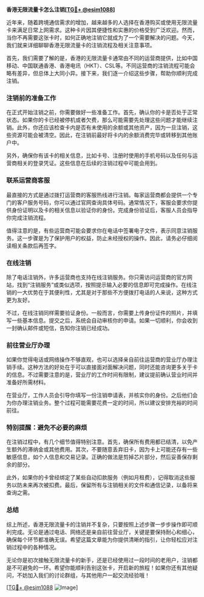 **香港无限流量卡怎么注销[[TG💪+ @esim1088](https://t.me/s/esim1088)]**

近年来，随着跨境通信需求的增加，越来越多的人选择在香港购买或使用无限流量卡来满足日常上网需求。这种卡片因其便捷性和实惠的价格受到广泛欢迎。然而，当你不再需要这张卡时，如何正确地注销它就成为了一个需要解决的问题。今天，我们就来详细聊聊香港无限流量卡的注销流程及相关注意事项。

首先，我们需要了解的是，香港的无限流量卡通常由不同的运营商提供，比如中国移动、中国联通香港、香港电讯（HKT）、CSL等。不同运营商的注销流程可能会略有差异，但总体上大同小异。接下来，我们逐一介绍这些步骤，帮助你顺利完成注销。

### 注销前的准备工作

在正式开始注销之前，你需要做好一些准备工作。首先，确认你的卡是否处于正常状态。如果你的卡已经被停机或者欠费，那么可能需要先处理这些问题才能继续注销。此外，你还应该检查卡内是否有未使用的余额或其他资产，因为一旦注销，这些资源可能会被清空。因此，在注销前最好将卡内的余额消费完毕或转移到其他账户中。

另外，确保你有该卡的相关信息，比如卡号、注册时使用的手机号码以及任何与运营商相关的登录凭证。这些信息在后续的注销过程中可能会用到。

### 联系运营商客服

最直接的方式是通过拨打运营商的客服热线进行注销。每家运营商都会提供一个专门的客户服务号码，你可以通过官网查询具体号码。通常情况下，客服会要求你提供身份证明以及卡的相关信息以验证你的身份。完成身份验证后，客服人员会指导你完成注销流程。

值得注意的是，有些运营商可能会要求你在电话中签署电子文件，表示同意注销服务。这一步骤是为了保护用户的权益，防止未经授权的操作。因此，请务必仔细阅读相关条款后再签字。

### 在线注销

除了电话注销外，许多运营商也支持在线注销服务。你只需访问运营商的官方网站，找到“注销服务”或类似选项，按照提示输入必要的信息即可完成操作。在线注销的一大优势在于其便利性，尤其是对于那些不方便拨打电话的人来说，这种方式更为友好。

不过，在线注销同样需要验证身份。一般而言，你需要上传身份证件的照片，并填写一些基本信息。提交之后，系统会自动审核你的申请。如果一切顺利，你会收到一封确认邮件或短信，告知你注销已经成功。

### 前往营业厅办理

如果你觉得电话或网络操作不够直观，也可以选择亲自前往运营商的营业厅办理注销手续。这种方法的好处在于可以直接面对面解决问题，同时还能咨询更多关于卡的信息。不过需要注意的是，营业厅的工作时间有限制，建议提前确认营业时间并准备好所需材料。

在营业厅，工作人员会引导你填写一份注销申请表，并核实你的身份。之后他们会为你办理注销业务。整个过程可能需要花费一定的时间，所以建议安排充裕的时间前往。

### 特别提醒：避免不必要的麻烦

在注销过程中，有几个细节值得特别注意。首先，确保所有费用都已结清，以免产生额外的滞纳金或其他费用。其次，不要随意丢弃旧卡，因为卡上可能还存有一些敏感信息，如个人信息和交易记录。正确的做法是剪掉芯片部分，然后妥善保存剩余的部分。

此外，如果你的卡曾经绑定了某些自动扣款服务（例如月租费），记得取消这些服务以防未来再次被扣费。最后，保留所有与注销相关的文件和通信记录，以备将来查询之需。

### 总结

综上所述，香港无限流量卡的注销并不复杂，只要按照上述步骤一步步操作即可顺利完成。无论是通过电话、网络还是亲自前往营业厅，关键是要保持耐心和细心，确保每个环节都准确无误。希望这篇文章能为你提供清晰的指引，让你轻松应对注销过程中的各种情况。

无论你是初次接触无限流量卡的新手，还是已经使用过一段时间的老用户，注销都是不可避免的一环。希望你能顺利告别这张卡，开启新的旅程！如果你还有其他疑问，不妨加入我们的讨论群组，与其他用户一起交流经验哦！

[[TG💪+ @esim1088](https://t.me/s/esim1088) ![Image](https://i.postimg.cc/4NQfJmqS/Snipaste-2025-05-13-00-14-12.png)]